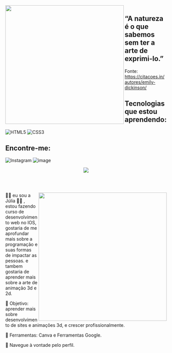<img align="left" width="370px" heidth="420px" src="https://github.com/JuuhSouza/JuuhSouza/assets/146949046/5f9f17f3-11e6-4321-89bc-f303f8a0f171">

## “A natureza é o que sabemos sem ter a arte de exprimi-lo.” 
Fonte: https://citacoes.in/autores/emily-dickinson/

## Tecnologias que estou aprendendo:

![HTML5](https://img.shields.io/badge/html5-%23E34F26.svg?style=for-the-badge&logo=html5&logoColor=white) 
![CSS3](https://img.shields.io/badge/css3-%231572B6.svg?style=for-the-badge&logo=css3&logoColor=white)

## Encontre-me:
![Instagram](https://img.shields.io/badge/Instagram-%23E4405F.svg?style=for-the-badge&logo=Instagram&logoColor=white)
![image](https://github.com/JuuhSouza/JuuhSouza/assets/146949046/295058c7-d817-4404-af1c-1f2a22b87e82)

</img>

<div align="center">

<a href="https://github.com/MarquinCss/github-readme-stats"><img align="center" src="https://github-readme-stats.vercel.app/api/top-langs/?username=JuuhSouza&layout=compact&theme=dark&hide_border=true" /></a> 





</img>

</div>

<br> <br>

<img src="https://raw.githubusercontent.com/MicaelliMedeiros/micaellimedeiros/master/image/computer-illustration.png" min-width="400px" max-width="400px" width="400px" align="right">

<p align="left"> 
🏳️‍🌈 eu sou a Júlia  🏳️‍🌈 , estou fazendo curso de desenvolvimento web no IOS, gostaria de me aprofundar mais sobre a programação e suas formas de impactar as pessoas. e tambem gostaria de aprender mais sobre a arte de animação 3d e 2d.
</p>

<p align="left">
 
  🦄 Objetivo: aprender mais sobre desenvolvimento de sites e animações 3d, e crescer profissionalmente.
</p>

<p align="left">
</p>

  💼 Ferramentas: Canva e Ferramentas Google.


<p align="left">
  💌 Navegue à vontade pelo perfil.
</p>
  



